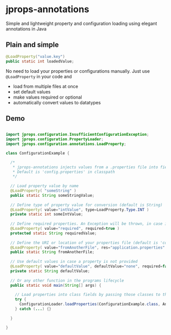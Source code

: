 # jprops-annotations
Simple and lightweight property and configuration loading using elegant annotations in Java

## Plain and simple

```java
@LoadProperty("value.key")
public static int loadedValue;
```

No need to load your properties or configurations manually. Just use `@LoadProperty` in your code and
 * load from multiple files at once
 * set default values
 * make values required or optional
 * automatically convert values to datatypes

## Demo

```java

import jprops.configuration.InsufficientConfigurationException;
import jprops.configuration.PropertyLoader;
import jprops.configuration.annotations.LoadProperty;

class ConfigurationExample {

  /*
   * jprops-annotations injects values from a .properties file into fields.
   * Default is 'config.properties' in classpath
   */
  
  // Load property value by name
  @LoadProperty( "someString" )
  public static String someStringValue;
  
  // Define type of property value for conversion (default is String)
  @LoadProperty( value="intValue", type=LoadProperty.Type.INT )
  private static int someIntValue;
  
  // Define required properties. An Exception will be thrown, in case it's not provided.
  @LoadProperty( value="required", required=true )
  protected static String requiredValue;
  
  // Define the URI or location of your properties file (default is 'config.properties')
  @LoadProperty( value="fromAnotherFile", res="application.properties" )
  public static String fromAnotherFile;
  
  // Use default values in case a property is not provided
  @LoadProperty( value="defaultValue", defaultValue="none", required=false )
  private static String defaultValue;
  
  // Or any other function in the programs lifecycle
  public static void main(String[] args) {
  
    // Load properties into class fields by passing those classes to the processor
    try {
      ConfigurationLoader.loadProperties(ConfigurationExample.class, AnotherExample.class, ...);
    } catch (...) {}
    
  }
  
}
```
